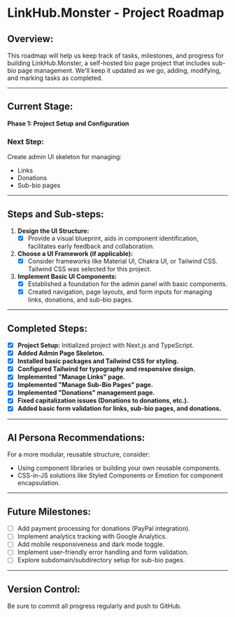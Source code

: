 # LinkHub.Monster - Project Roadmap

## Overview:
This roadmap will help us keep track of tasks, milestones, and progress for building LinkHub.Monster, a self-hosted bio page project that includes sub-bio page management. We'll keep it updated as we go, adding, modifying, and marking tasks as completed.

---

## Current Stage:
**Phase 1: Project Setup and Configuration**

### Next Step:
Create admin UI skeleton for managing:
- Links
- Donations
- Sub-bio pages

---

## Steps and Sub-steps:

1. **Design the UI Structure:**
   - [x] Provide a visual blueprint, aids in component identification, facilitates early feedback and collaboration.
   
2. **Choose a UI Framework (if applicable):**
   - [x] Consider frameworks like Material UI, Chakra UI, or Tailwind CSS. Tailwind CSS was selected for this project.

3. **Implement Basic UI Components:**
   - [x] Established a foundation for the admin panel with basic components.
   - [x] Created navigation, page layouts, and form inputs for managing links, donations, and sub-bio pages.

---

## Completed Steps:
- [x] **Project Setup:** Initialized project with Next.js and TypeScript.
- [x] **Added Admin Page Skeleton.**
- [x] **Installed basic packages and Tailwind CSS for styling.**
- [x] **Configured Tailwind for typography and responsive design.**
- [x] **Implemented "Manage Links" page.**
- [x] **Implemented "Manage Sub-Bio Pages" page.**
- [x] **Implemented "Donations" management page.**
- [x] **Fixed capitalization issues (Donations to donations, etc.).**
- [x] **Added basic form validation for links, sub-bio pages, and donations.**

---

## AI Persona Recommendations:
For a more modular, reusable structure, consider:
- Using component libraries or building your own reusable components.
- CSS-in-JS solutions like Styled Components or Emotion for component encapsulation.

---

## Future Milestones:
- [ ] Add payment processing for donations (PayPal integration).
- [ ] Implement analytics tracking with Google Analytics.
- [ ] Add mobile responsiveness and dark mode toggle.
- [ ] Implement user-friendly error handling and form validation.
- [ ] Explore subdomain/subdirectory setup for sub-bio pages.

---

## Version Control:
Be sure to commit all progress regularly and push to GitHub.
